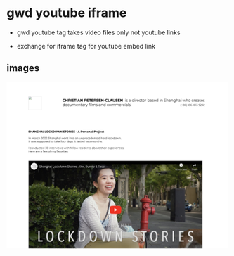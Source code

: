 # gwd youtube iframe

- gwd youtube tag takes video files only not youtube links

- exchange for iframe tag for youtube embed link

## images
![gwd](../assets/gwd.png)


